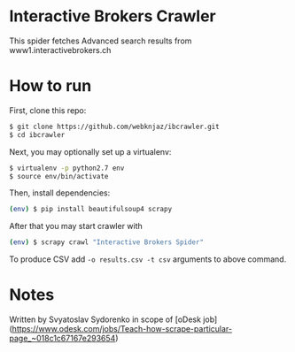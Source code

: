 Interactive Brokers Crawler
===========================
This spider fetches Advanced search results from www1.interactivebrokers.ch

How to run
===========================
First, clone this repo:
```sh
$ git clone https://github.com/webknjaz/ibcrawler.git
$ cd ibcrawler
```
Next, you may optionally set up a virtualenv:
```sh
$ virtualenv -p python2.7 env
$ source env/bin/activate
```
Then, install dependencies:
```sh
(env) $ pip install beautifulsoup4 scrapy
```
After that you may start crawler with
```sh
(env) $ scrapy crawl "Interactive Brokers Spider"
```
To produce CSV add `-o results.csv -t csv` arguments to above command.

Notes
===========================
Written by Svyatoslav Sydorenko in scope of [oDesk job]
(https://www.odesk.com/jobs/Teach-how-scrape-particular-page_~018c1c67167e293654)
